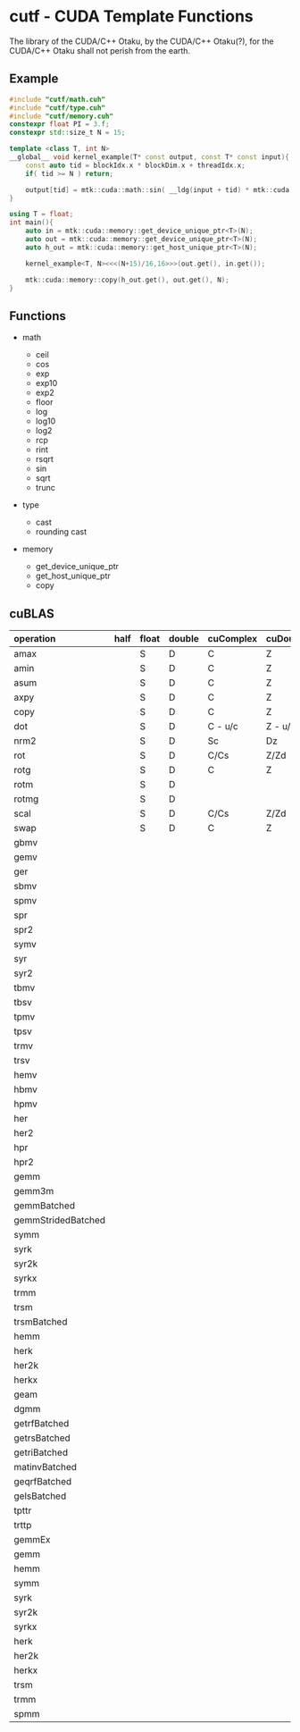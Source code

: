 # cutf - CUDA Template Functions
The library of the CUDA/C++ Otaku, by the CUDA/C++ Otaku(?), for the CUDA/C++ Otaku shall not perish from the earth.

## Example
```cpp
#include "cutf/math.cuh"
#include "cutf/type.cuh"
#include "cutf/memory.cuh"
constexpr float PI = 3.f;
constexpr std::size_t N = 15;

template <class T, int N>
__global__ void kernel_example(T* const output, const T* const input){
	const auto tid = blockIdx.x * blockDim.x + threadIdx.x;
	if( tid >= N ) return;

	output[tid] = mtk::cuda::math::sin( __ldg(input + tid) * mtk::cuda::type::cast<T>(PI) );
}

using T = float;
int main(){
	auto in = mtk::cuda::memory::get_device_unique_ptr<T>(N);
	auto out = mtk::cuda::memory::get_device_unique_ptr<T>(N);
	auto h_out = mtk::cuda::memory::get_host_unique_ptr<T>(N);

	kernel_example<T, N><<<(N+15)/16,16>>>(out.get(), in.get());

	mtk::cuda::memory::copy(h_out.get(), out.get(), N);
}
```

## Functions
- math
	- ceil
	- cos
	- exp
	- exp10
	- exp2
	- floor
	- log
	- log10
	- log2
	- rcp
	- rint
	- rsqrt
	- sin
	- sqrt
	- trunc

- type
	- cast
	- rounding cast

- memory
	- get\_device\_unique\_ptr
	- get\_host\_unique\_ptr
	- copy

## cuBLAS
| operation | half | float | double | cuComplex | cuDoubleComplex |
|:----------|:-----|:------|:-------|:----------|:----------------|
|amax||S|D|C|Z|
|amin||S|D|C|Z|
|asum||S|D|C|Z|
|axpy||S|D|C|Z|
|copy||S|D|C|Z|
|dot||S|D|C - u/c|Z - u/c|
|nrm2||S|D|Sc|Dz|
|rot||S|D|C/Cs|Z/Zd|
|rotg||S|D|C|Z|
|rotm||S|D|||
|rotmg||S|D|||
|scal||S|D|C/Cs|Z/Zd|
|swap||S|D|C|Z|
|gbmv||||||
|gemv||||||
|ger||||||
|sbmv||||||
|spmv||||||
|spr||||||
|spr2||||||
|symv||||||
|syr||||||
|syr2||||||
|tbmv||||||
|tbsv||||||
|tpmv||||||
|tpsv||||||
|trmv||||||
|trsv||||||
|hemv||||||
|hbmv||||||
|hpmv||||||
|her||||||
|her2||||||
|hpr||||||
|hpr2||||||
|gemm||||||
|gemm3m||||||
|gemmBatched||||||
|gemmStridedBatched||||||
|symm||||||
|syrk||||||
|syr2k||||||
|syrkx||||||
|trmm||||||
|trsm||||||
|trsmBatched||||||
|hemm||||||
|herk||||||
|her2k||||||
|herkx||||||
|geam||||||
|dgmm||||||
|getrfBatched||||||
|getrsBatched||||||
|getriBatched||||||
|matinvBatched||||||
|geqrfBatched||||||
|gelsBatched||||||
|tpttr||||||
|trttp||||||
|gemmEx||||||
|gemm||||||
|hemm||||||
|symm||||||
|syrk||||||
|syr2k||||||
|syrkx||||||
|herk||||||
|her2k||||||
|herkx||||||
|trsm||||||
|trmm||||||
|spmm||||||
